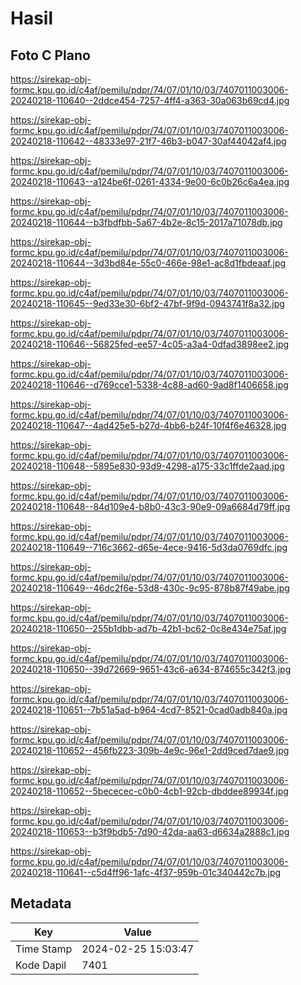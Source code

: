 # Hasil

## Foto C Plano

https://sirekap-obj-formc.kpu.go.id/c4af/pemilu/pdpr/74/07/01/10/03/7407011003006-20240218-110640--2ddce454-7257-4ff4-a363-30a063b69cd4.jpg

https://sirekap-obj-formc.kpu.go.id/c4af/pemilu/pdpr/74/07/01/10/03/7407011003006-20240218-110642--48333e97-21f7-46b3-b047-30af44042af4.jpg

https://sirekap-obj-formc.kpu.go.id/c4af/pemilu/pdpr/74/07/01/10/03/7407011003006-20240218-110643--a124be6f-0261-4334-9e00-6c0b26c6a4ea.jpg

https://sirekap-obj-formc.kpu.go.id/c4af/pemilu/pdpr/74/07/01/10/03/7407011003006-20240218-110644--b3fbdfbb-5a67-4b2e-8c15-2017a71078db.jpg

https://sirekap-obj-formc.kpu.go.id/c4af/pemilu/pdpr/74/07/01/10/03/7407011003006-20240218-110644--3d3bd84e-55c0-466e-98e1-ac8d1fbdeaaf.jpg

https://sirekap-obj-formc.kpu.go.id/c4af/pemilu/pdpr/74/07/01/10/03/7407011003006-20240218-110645--9ed33e30-6bf2-47bf-9f9d-0943741f8a32.jpg

https://sirekap-obj-formc.kpu.go.id/c4af/pemilu/pdpr/74/07/01/10/03/7407011003006-20240218-110646--56825fed-ee57-4c05-a3a4-0dfad3898ee2.jpg

https://sirekap-obj-formc.kpu.go.id/c4af/pemilu/pdpr/74/07/01/10/03/7407011003006-20240218-110646--d769cce1-5338-4c88-ad60-9ad8f1406658.jpg

https://sirekap-obj-formc.kpu.go.id/c4af/pemilu/pdpr/74/07/01/10/03/7407011003006-20240218-110647--4ad425e5-b27d-4bb6-b24f-10f4f6e46328.jpg

https://sirekap-obj-formc.kpu.go.id/c4af/pemilu/pdpr/74/07/01/10/03/7407011003006-20240218-110648--5895e830-93d9-4298-a175-33c1ffde2aad.jpg

https://sirekap-obj-formc.kpu.go.id/c4af/pemilu/pdpr/74/07/01/10/03/7407011003006-20240218-110648--84d109e4-b8b0-43c3-90e9-09a6684d79ff.jpg

https://sirekap-obj-formc.kpu.go.id/c4af/pemilu/pdpr/74/07/01/10/03/7407011003006-20240218-110649--716c3662-d65e-4ece-9416-5d3da0769dfc.jpg

https://sirekap-obj-formc.kpu.go.id/c4af/pemilu/pdpr/74/07/01/10/03/7407011003006-20240218-110649--46dc2f6e-53d8-430c-9c95-878b87f49abe.jpg

https://sirekap-obj-formc.kpu.go.id/c4af/pemilu/pdpr/74/07/01/10/03/7407011003006-20240218-110650--255b1dbb-ad7b-42b1-bc62-0c8e434e75af.jpg

https://sirekap-obj-formc.kpu.go.id/c4af/pemilu/pdpr/74/07/01/10/03/7407011003006-20240218-110650--39d72669-9651-43c6-a634-874655c342f3.jpg

https://sirekap-obj-formc.kpu.go.id/c4af/pemilu/pdpr/74/07/01/10/03/7407011003006-20240218-110651--7b51a5ad-b964-4cd7-8521-0cad0adb840a.jpg

https://sirekap-obj-formc.kpu.go.id/c4af/pemilu/pdpr/74/07/01/10/03/7407011003006-20240218-110652--456fb223-309b-4e9c-96e1-2dd9ced7dae9.jpg

https://sirekap-obj-formc.kpu.go.id/c4af/pemilu/pdpr/74/07/01/10/03/7407011003006-20240218-110652--5bececec-c0b0-4cb1-92cb-dbddee89934f.jpg

https://sirekap-obj-formc.kpu.go.id/c4af/pemilu/pdpr/74/07/01/10/03/7407011003006-20240218-110653--b3f9bdb5-7d90-42da-aa63-d6634a2888c1.jpg

https://sirekap-obj-formc.kpu.go.id/c4af/pemilu/pdpr/74/07/01/10/03/7407011003006-20240218-110641--c5d4ff96-1afc-4f37-959b-01c340442c7b.jpg


## Metadata

| Key        | Value               |
| ---------- | ------------------- |
| Time Stamp | 2024-02-25 15:03:47 |
| Kode Dapil | 7401                |



